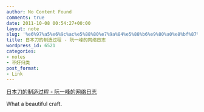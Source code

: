 ```yaml
---
author: No Content Found
comments: true
date: 2011-10-08 00:54:27+00:00
layout: note
slug: '%e6%97%a5%e6%9c%ac%e5%88%80%e7%9a%84%e5%88%b6%e9%80%a0%e8%bf%87%e7%a8%8b-%e9%98%ae%e4%b8%80%e5%b3%b0%e7%9a%84%e7%bd%91%e7%bb%9c%e6%97%a5%e5%bf%97'
title: 日本刀的制造过程 - 阮一峰的网络日志
wordpress_id: 6521
categories:
- notes
- 不好归类
post_format:
- Link
---
```


[日本刀的制造过程 - 阮一峰的网络日志](http://www.ruanyifeng.com/blog/2011/07/making_of_a_katana.html)

What a beautiful craft.
